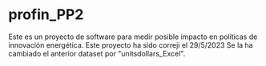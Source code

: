# profin_PP2
Este es un proyecto de software para medir posible impacto en políticas de innovación energética.
Este proyecto ha sido correji el 29/5/2023
Se la ha cambiado el anterior dataset por  "unitsdollars_Excel".
